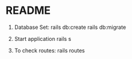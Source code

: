 
# README

1. Database Set:
  rails db:create
  rails db:migrate

2. Start application
   rails s

3. To check routes:
rails routes